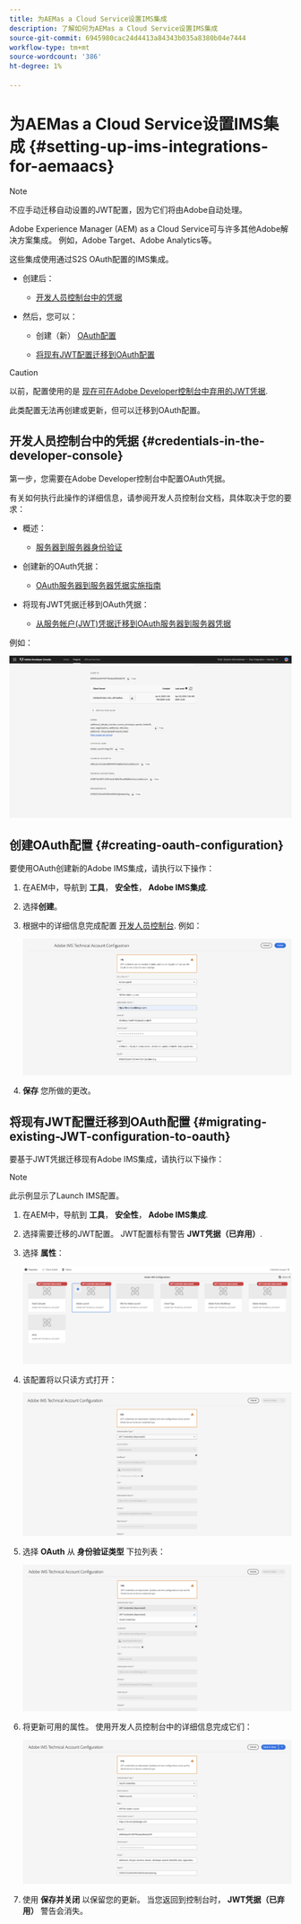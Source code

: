 ```yaml
---
title: 为AEMas a Cloud Service设置IMS集成
description: 了解如何为AEMas a Cloud Service设置IMS集成
source-git-commit: 6945980cac24d4413a84343b035a8380b04e7444
workflow-type: tm+mt
source-wordcount: '386'
ht-degree: 1%

---
```



# 为AEMas a Cloud Service设置IMS集成 {#setting-up-ims-integrations-for-aemaacs}

>[!NOTE]
>
>不应手动迁移自动设置的JWT配置，因为它们将由Adobe自动处理。

Adobe Experience Manager (AEM) as a Cloud Service可与许多其他Adobe解决方案集成。 例如，Adobe Target、Adobe Analytics等。

这些集成使用通过S2S OAuth配置的IMS集成。

* 创建后：

   * [开发人员控制台中的凭据](#credentials-in-the-developer-console)

* 然后，您可以：

   * 创建（新） [OAuth配置](#creating-oauth-configuration)

   * [将现有JWT配置迁移到OAuth配置](#migrating-existing-JWT-configuration-to-oauth)

>[!CAUTION]
>
>以前，配置使用的是 [现在可在Adobe Developer控制台中弃用的JWT凭据](/help/security/jwt-credentials-deprecation-in-adobe-developer-console.md).
>
>此类配置无法再创建或更新，但可以迁移到OAuth配置。

## 开发人员控制台中的凭据 {#credentials-in-the-developer-console}

第一步，您需要在Adobe Developer控制台中配置OAuth凭据。

有关如何执行此操作的详细信息，请参阅开发人员控制台文档，具体取决于您的要求：

* 概述：

   * [服务器到服务器身份验证](https://developer.adobe.com/developer-console/docs/guides/authentication/ServerToServerAuthentication/)

* 创建新的OAuth凭据：

   * [OAuth服务器到服务器凭据实施指南](https://developer.adobe.com/developer-console/docs/guides/authentication/ServerToServerAuthentication/implementation/)

* 将现有JWT凭据迁移到OAuth凭据：

   * [从服务帐户(JWT)凭据迁移到OAuth服务器到服务器凭据](https://developer.adobe.com/developer-console/docs/guides/authentication/ServerToServerAuthentication/migration/)

例如：

![开发人员控制台中的OAuth凭据](assets/ims-configuration-developer-console.png)

## 创建OAuth配置 {#creating-oauth-configuration}

要使用OAuth创建新的Adobe IMS集成，请执行以下操作：

1. 在AEM中，导航到 **工具**， **安全性**， **Adobe IMS集成**.

1. 选择&#x200B;**创建**。

1. 根据中的详细信息完成配置 [开发人员控制台](https://developer.adobe.com/developer-console/docs/guides/authentication/ServerToServerAuthentication/implementation/). 例如：

   ![创建OAuth配置](assets/ims-create-oauth-configuration.png)

1. **保存** 您所做的更改。

## 将现有JWT配置迁移到OAuth配置 {#migrating-existing-JWT-configuration-to-oauth}

要基于JWT凭据迁移现有Adobe IMS集成，请执行以下操作：

>[!NOTE]
>
>此示例显示了Launch IMS配置。

1. 在AEM中，导航到 **工具**， **安全性**， **Adobe IMS集成**.

1. 选择需要迁移的JWT配置。 JWT配置标有警告 **JWT凭据（已弃用）**.

1. 选择 **属性**：

   ![选择JWT配置](assets/ims-migrate-jwt-select-configuration.png)

1. 该配置将以只读方式打开：

   ![配置属性 — 只读](assets/ims-migrate-jwt-properties-read-only.png)

1. 选择 **OAuth** 从 **身份验证类型** 下拉列表：

   ![选择身份验证类型](assets/ims-migrate-jwt-authentication-type.png)

1. 将更新可用的属性。 使用开发人员控制台中的详细信息完成它们：

   ![完成OAuth详细信息](assets/ims-migrate-jwt-complete-oauth-details.png)

1. 使用 **保存并关闭** 以保留您的更新。
当您返回到控制台时， **JWT凭据（已弃用）** 警告会消失。